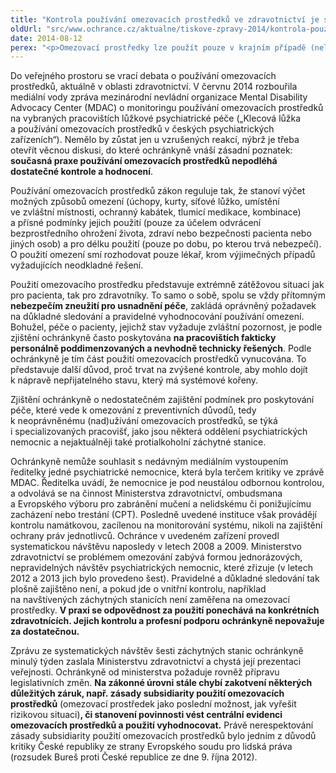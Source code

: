```yaml
---
title: "Kontrola používání omezovacích prostředků ve zdravotnictví je stále prioritou ochrany práv pacientů v České republice"
oldUrl: "src/www.ochrance.cz/aktualne/tiskove-zpravy-2014/kontrola-pouzivani-omezovacich-prostredku-ve-zdravotnictvi-je-stale-prioritou-ochrany-prav"
date: 2014-08-12
perex: "<p>Omezovací prostředky lze použít pouze v krajním případě (nelze-li situaci řešit jinak – lépe). Zjištění ochránkyně svědčí o „preventivním“ nadužívání omezovacích prostředků mimo jiné z důvodu nedostatku personálu jednotlivých zařízení. Ochránkyně upozorňuje také na nedostatečnou kontrolu používání omezovacích prostředků a na neexistenci následného hodnocení, které by umožnilo nalézt systémové řešení aktuálního nepřijatelného stavu.</p>"
---
```


<!-- imported from the old website -->

<div><p>Do veřejného prostoru se vrací debata o používání omezovacích prostředků, aktuálně v oblasti zdravotnictví. V červnu 2014 rozbouřila mediální vody zpráva mezinárodní nevládní organizace Mental Disability Advocacy Center (MDAC) o monitoringu používání omezovacích prostředků na vybraných pracovištích lůžkové psychiatrické péče („Klecová lůžka a používání omezovacích prostředků v českých psychiatrických zařízeních“). Nemělo by zůstat jen u vzrušených reakcí, nýbrž je třeba otevřít věcnou diskusi, do které ochránkyně vnáší zásadní poznatek: <b>současná praxe používání omezovacích prostředků nepodléhá dostatečné kontrole a hodnocení</b>.</p><p>Používání omezovacích prostředků zákon reguluje tak, že stanoví výčet možných způsobů omezení (úchopy, kurty, síťové lůžko, umístění ve zvláštní místnosti, ochranný kabátek, tlumicí medikace, kombinace) a přísné podmínky jejich použití (pouze za účelem odvrácení bezprostředního ohrožení života, zdraví nebo bezpečnosti pacienta nebo jiných osob) a pro délku použití (pouze po dobu, po kterou trvá nebezpečí). O použití omezení smí rozhodovat pouze lékař, krom výjimečných případů vyžadujících neodkladné řešení.</p></div><div><p>Použití omezovacího prostředku představuje extrémně zátěžovou situaci jak pro pacienta, tak pro zdravotníky. To samo o sobě, spolu se vždy přítomným <b>nebezpečím zneužití pro usnadnění péče</b>, zakládá oprávněný požadavek na důkladné sledování a pravidelné vyhodnocování používání omezení. Bohužel, péče o pacienty, jejichž stav vyžaduje zvláštní pozornost, je podle zjištění ochránkyně často poskytována <b>na pracovištích fakticky personálně poddimenzovaných a nevhodně technicky řešených</b>. Podle ochránkyně je tím část použití omezovacích prostředků vynucována. To představuje další důvod, proč trvat na zvýšené kontrole, aby mohlo dojít k nápravě nepřijatelného stavu, který má systémové kořeny.</p><p>Zjištění ochránkyně o nedostatečném zajištění podmínek pro poskytování péče, které vede k omezování z preventivních důvodů, tedy k neoprávněnému (nad)užívání omezovacích prostředků, se týká i specializovaných pracovišť, jako jsou některá oddělení psychiatrických nemocnic a nejaktuálněji také protialkoholní záchytné stanice.</p></div><div><p>Ochránkyně nemůže souhlasit s nedávným mediálním vystoupením ředitelky jedné psychiatrické nemocnice, která byla terčem kritiky ve zprávě MDAC. Ředitelka uvádí, že nemocnice je pod neustálou odbornou kontrolou, a odvolává se na činnost Ministerstva zdravotnictví, ombudsmana a Evropského výboru pro zabránění mučení a nelidskému či ponižujícímu zacházení nebo trestání (CPT). Posledně uvedené instituce však provádějí kontrolu namátkovou, zacílenou na monitorování systému, nikoli na zajištění ochrany práv jednotlivců. Ochránce v uvedeném zařízení provedl systematickou návštěvu naposledy v letech 2008 a 2009. Ministerstvo zdravotnictví se problémem omezování zabývá formou jednorázových, nepravidelných návštěv psychiatrických nemocnic, které zřizuje (v letech 2012 a 2013 jich bylo provedeno šest). Pravidelné a důkladné sledování tak plošně zajištěno není, a pokud jde o vnitřní kontrolu, například na navštívených záchytných stanicích není zaměřena na omezovací prostředky. <b>V praxi se odpovědnost za použití ponechává na konkrétních zdravotnících. Jejich kontrolu a profesní podporu ochránkyně nepovažuje za dostatečnou.</b></p><p>Zprávu ze systematických návštěv šesti záchytných stanic ochránkyně minulý týden zaslala Ministerstvu zdravotnictví a chystá její prezentaci veřejnosti. Ochránkyně od ministerstva požaduje rovněž přípravu legislativních změn. <b>Na zákonné úrovni stále chybí zakotvení některých důležitých záruk, např. zásady subsidiarity použití omezovacích prostředků</b> (omezovací prostředek jako poslední možnost, jak vyřešit rizikovou situaci)<b>, či stanovení povinnosti vést centrální evidenci omezovacích prostředků a použití vyhodnocovat.</b> Právě nerespektování zásady subsidiarity použití omezovacích prostředků bylo jedním z důvodů kritiky České republiky ze strany Evropského soudu pro lidská práva (rozsudek Bureš proti České republice ze dne 9. října 2012).</p></div>
